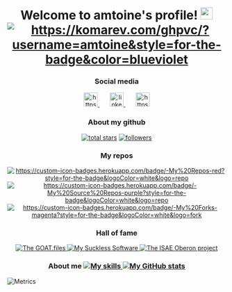 <!-- greatly inspired from https://github.com/DenverCoder1/DenverCoder1 !! -->

<!-- =================================== -->
<!-- HEADER -->
<!-- =================================== -->
<h1 align="center">
  Welcome to amtoine's profile!
  <img src="https://media.giphy.com/media/hvRJCLFzcasrR4ia7z/giphy.gif" width="28"></img>
  <br>
  <a href="https://badges.pufler.dev" alt="https://badges.pufler.dev">
    <img
      alt="https://komarev.com/ghpvc/?username=amtoine&style=for-the-badge&color=blueviolet"
      src="https://komarev.com/ghpvc/?username=amtoine&style=for-the-badge&color=blueviolet"
    ></img>
  </a>
</h1>

<!-- Social icons section -->
<h3 align="center">
  Social media
</h3>
<p align="center">
  <a href="https://amtoine.github.io/" alt="https://amtoine.github.io/">
    <img
      width="32px"
      alt="https://i.imgur.com/0uVwkoZ.png"
      title="Personal website"
      src="https://i.imgur.com/0uVwkoZ.png"
    ></img>
  </a>
  &#8287;&#8287;&#8287;&#8287;&#8287;
  <a href="https://www.linkedin.com/in/antoine-stevan/" alt="https://www.linkedin.com/in/antoine-stevan/sureli">
    <img
      width="32px"
      alt="linkedin.png"
      title="LinkedIn"
      src="linkedin.png"
    ></img>
  </a>
  &#8287;&#8287;&#8287;&#8287;&#8287;
  <a href="https://discord.gg/GMb9ESpa7J" alt="https://discord.gg/GMb9ESpa7J">
    <img
      width="32px"
      alt="https://i.imgur.com/OViZO8J.png"
      title="SCSg club"
      src="https://i.imgur.com/OViZO8J.png"
    ></img>
  </a>
</p>

<!-- Social badges section -->
<h3 align="center">
  About my github
</h3>
<p align="center">
  <a href="https://github.com/amtoine?tab=repositories&sort=stargazers">
    <img alt="total stars" title="Total stars on GitHub" src="https://custom-icon-badges.herokuapp.com/badge/dynamic/json?logo=star&color=55960c&labelColor=488207&label=Stars&style=for-the-badge&query=%24.stars&url=https://api.github-star-counter.workers.dev/user/amtoine"/></a>
  <a href="https://github.com/amtoine?tab=followers">
    <img
      alt="followers"
      title="Follow me on Github"
      src="https://custom-icon-badges.herokuapp.com/github/followers/amtoine?color=236ad3&labelColor=1155ba&style=for-the-badge&logo=person-add&label=Follow&logoColor=white"
    ></img>
  </a>
</p>

<!-- My Repos -->
<h3 align="center">
  My repos
</h3>
<p align="center">
  <a href="https://github.com/amtoine?tab=repositories&sort=stargazers">
    <img 
      alt="https://custom-icon-badges.herokuapp.com/badge/-My%20Repos-red?style=for-the-badge&logoColor=white&logo=repo"
      title="All my repositories"
      src="https://custom-icon-badges.herokuapp.com/badge/-My%20Repos-2962FF?style=for-the-badge&logoColor=white&logo=repo"
    ></img>
  </a>
  <a href="https://github.com/amtoine?tab=repositories&type=source&sort=stargazers">
    <img
      alt="https://custom-icon-badges.herokuapp.com/badge/-My%20Source%20Repos-purple?style=for-the-badge&logoColor=white&logo=repo"
      title="All my source repositories"
      src="https://custom-icon-badges.herokuapp.com/badge/-My%20Source%20Repos-FF6229?style=for-the-badge&logoColor=white&logo=repo"
    ></img>
  </a>
  <a href="https://github.com/amtoine?tab=repositories&type=fork&sort=stargazers">
    <img
      alt="https://custom-icon-badges.herokuapp.com/badge/-My%20Forks-magenta?style=for-the-badge&logoColor=white&logo=fork"
      title="All my forks"
      src="https://custom-icon-badges.herokuapp.com/badge/-My%20Forks-29bb62?style=for-the-badge&logoColor=white&logo=fork"
    ></img>
  </a>
</p>

<h3 align="center">
  Hall of fame
</h3>
<p align="center">
  <a href="https://github.com/goatfiles">
    <img
      title="The GOAT.files"
      src="https://custom-icon-badges.herokuapp.com/badge/-The%20GOAT.files-green?style=for-the-badge&logoColor=white&logo=fork"
    ></img>
  </a>
  <a href="https://github.com/goatfiles-suckless">
    <img
      title="My Suckless Software"
      src="https://custom-icon-badges.herokuapp.com/badge/-Suckless%20Software%20For%20GOATs-blue?style=for-the-badge&logoColor=white&logo=fork"
    ></img>
  </a>
  <a href="https://github.com/oberonproject">
    <img
      title="The ISAE Oberon project"
      src="https://custom-icon-badges.herokuapp.com/badge/-The%20ISAE%20Oberon%20Project-cyan?style=for-the-badge&logoColor=white&logo=fork"
    ></img>
  </a>
</p>

<h3 align="center">
  About me
  <a href="https://github.com/amtoine/amtoine/blob/main/SKILLS.md">
    <img
      title="My skills"
      src="https://custom-icon-badges.herokuapp.com/badge/-My%20Skills-red?style=for-the-badge&logoColor=white&logo=fork"
    ></img>
  </a>
  <a href="https://github.com/amtoine/amtoine/blob/main/STATS.md">
    <img
      title="My GitHub stats"
      src="https://custom-icon-badges.herokuapp.com/badge/-My%20GitHub%20Stats-orange?style=for-the-badge&logoColor=white&logo=fork"
    ></img>
  </a>
</h3>

![Metrics](https://metrics.lecoq.io/amtoine?template=classic&repositories.affiliations=owner%2C%20collaborator%2C%20organization_member&base.indepth=false&base.hireable=false&config.timezone=Europe%2FCopenhagen&config.display=large)

